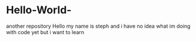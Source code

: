 # Hello-World-
another repository 
Hello 
my name is steph and i have no idea what im doing with code yet
but i want to learn 
